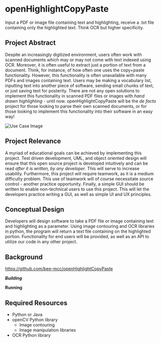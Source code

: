 # openHighlightCopyPaste
Input a PDF or image file containing text and highlighting, receive a .txt file containing only the highlighted text. Think OCR but higher specificity.

## Project Abstract
Despite an increasingly digitized environment, users often work with scanned documents which may or may not come with text indexed using OCR. Moreover, it is often useful to extract just a portion of text from a document. Think, for instance, of how often one uses the copy+paste functionality. However, this functionality is often unavailable with many PDFs and images containing text. Users may be making a vocabulary list, inputting text into another piece of software, sending small chunks of text, or just saving text for posterity. There are not any open solutions to implement this functionality in scanned PDF files or images with _hand drawn highlighting_ - until now. openHighlightCopyPaste will be the _de facto_ project for those looking to parse their own scanned documents, or for those looking to implement this functionality into their software in an easy way!

![Use Case Image](StellaOwl_PayStation.png)

## Project Relevance
A myriad of educational goals can be achieved by implementing this project. Test driven development, UML, and object oriented design will ensure that this open source project is developed intuitively and can be read _after it is written, by any developer_. This will serve to increase usability. Furthermore, this project will require teamwork, as it is a medium difficulty problem. This use of teamwork will of course necessitate source control - another practice opportunity. Finally, a simple GUI should be written to enable non-technical users to use this project. This will let the developers practice writing a GUI, as well as simple UI and UX principles.

## Conceptual Design
Developers will design software to take a PDF file or image containing text and highlighting as a parameter. Using image contouring and OCR libraries in python, the program will return a text file containing on the highlighted portion. Functionality for end users will be provided, as well as an API to utilize our code in any other project. 



## Background

<https://github.com/bee-mcc/openHighlightCopyPaste>

***Building***


**Running**


## Required Resources
- Python or Java
- openCV Python library
  - Image contouring
  - Image manipulation libraries
- OCR Python library
